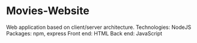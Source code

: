# Movies-Website
Web application based on client/server architecture.
Technologies: NodeJS
Packages: npm, express
Front end: HTML
Back end: JavaScript
